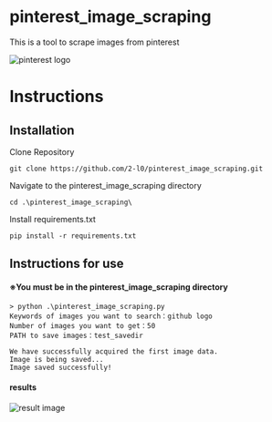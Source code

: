 # pinterest_image_scraping
This is a tool to scrape images from pinterest

![pinterest logo]("Pinterest-logo.png")

# Instructions
## Installation
Clone Repository
```
git clone https://github.com/2-l0/pinterest_image_scraping.git
```
Navigate to the pinterest_image_scraping directory
```
cd .\pinterest_image_scraping\
```
Install requirements.txt
```
pip install -r requirements.txt
```
## Instructions for use
#### ※You must be in the pinterest_image_scraping directory
```
> python .\pinterest_image_scraping.py
Keywords of images you want to search：github logo
Number of images you want to get：50
PATH to save images：test_savedir

We have successfully acquired the first image data.
Image is being saved...
Image saved successfully!
```
#### results
![result image]("https://github.com/2-l0/pinterest_image_scraping/blob/main/results.png?raw=true")
